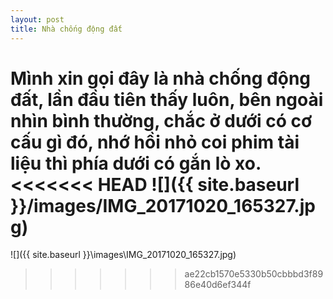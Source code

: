 ```yaml
---
layout: post
title: Nhà chống động đất
---
```

Mình xin gọi đây là nhà chống động đất, lần đầu tiên thấy luôn, bên ngoài nhìn bình thường, chắc ở dưới có cơ cấu gì đó, nhớ hồi nhỏ coi phim tài liệu thì phía dưới có gắn lò xo.
<<<<<<< HEAD
![]({{ site.baseurl }}/images/IMG_20171020_165327.jpg)
=======
![]({{ site.baseurl }}\images\IMG_20171020_165327.jpg)
>>>>>>> ae22cb1570e5330b50cbbbd3f8986e40d6ef344f

